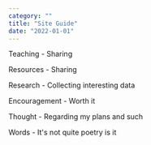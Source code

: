```yaml
---
category: "" 
title: "Site Guide"
date: "2022-01-01"
---
```



Teaching - Sharing 

Resources - Sharing 

Research - Collecting interesting data  

Encouragement - Worth it 

Thought - Regarding my plans and such 

Words - It's not quite poetry is it 

